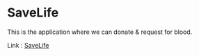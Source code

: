 # SaveLife
This is the application where we can donate &amp; request for blood.

Link : [SaveLife](https://savelife-in-mysore.herokuapp.com/)
